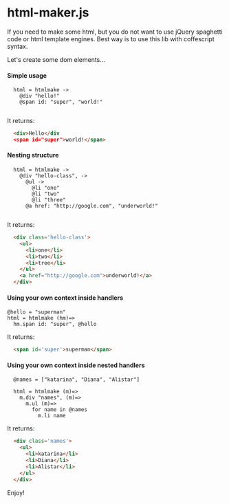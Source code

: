 # html-maker.js
If you need to make some html, but you do not want to use jQuery spaghetti code or html template engines. 
Best way is to use this lib with coffescript syntax. 

Let's create some dom elements...

#### Simple usage

```coffescript
  html = htmlmake ->
    @div "hello!"
    @span id: "super", "world!"
    
```
It returns:
```html
  <div>Hello</div
  <span id="super">world!</span>
```

#### Nesting structure

```coffescript
  html = htmlmake ->
    @div "hello-class", ->
      @ul ->
        @li "one"
        @li "two"
        @li "three"
      @a href: "http://google.com", "underworld!"
    
```
It returns:
```html
  <div class='hello-class'>
    <ul>
      <li>one</li>
      <li>two</li>
      <li>tree</li>
    </ul>
    <a href="http://google.com">underworld!</a>
  </div>
```

#### Using your own context inside handlers

```coffescript
@hello = "superman"
html = htmlmake (hm)=>
  hm.span id: "super", @hello
```

It returns:

```html
  <span id='super'>superman</span>
```

#### Using your own context inside nested handlers

```coffescript
  @names = ["katarina", "Diana", "Alistar"]

  html = htmlmake (m)=>
    m.div "names", (m)=>
      m.ul (m)=>
        for name in @names
          m.li name
```

It returns:
```html
  <div class='names'>
    <ul>
      <li>katarina</li>
      <li>Diana</li>
      <li>Alistar</li>
    </ul>
  </div>
```


Enjoy!
